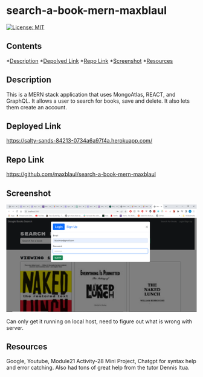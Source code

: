 # search-a-book-mern-maxblaul

[![License: MIT](https://img.shields.io/badge/License-MIT-yellow.svg)](https://opensource.org/licenses/MIT)

## Contents

*[Description](#description)
*[Depolyed Link](#deployed)
*[Repo Link](#repolink)
*[Screenshot](#screenshot)
*[Resources](#resources)

## Description 

This is a MERN stack application that uses MongoAtlas, REACT, and GraphQL. It allows a user to search for books, save and delete. It also lets them create an account. 

## Deployed Link

https://salty-sands-84213-0734a6a97f4a.herokuapp.com/

## Repo Link

https://github.com/maxblaul/search-a-book-mern-maxblaul

## Screenshot

![Screenshot](<Screenshot (31).png>)

Can only get it running on local host, need to figure out what is wrong with server.

## Resources

Google, Youtube, Module21 Activity-28 Mini Project, Chatgpt for syntax help and error catching. Also had tons of great help from the tutor Dennis Itua. 